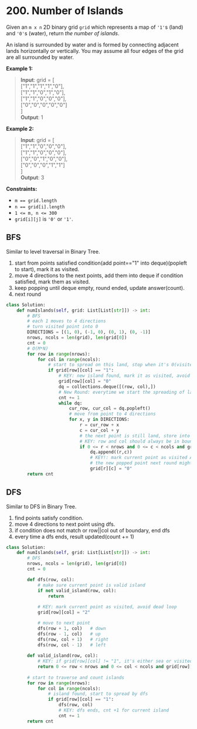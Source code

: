 # 200. Number of Islands

Given an `m x n` 2D binary grid `grid` which represents a map of `'1'`s (land) and `'0'`s (water), return *the number of islands*.

An island is surrounded by water and is formed by connecting adjacent lands horizontally or vertically. You may assume all four edges of the grid are all surrounded by water.

**Example 1:**

>**Input**: grid = [  
  ["1","1","1","1","0"],  
  ["1","1","0","1","0"],  
  ["1","1","0","0","0"],  
  ["0","0","0","0","0"]  
]  
**Output**: 1  


**Example 2:**

>**Input**: grid = [  
  ["1","1","0","0","0"],  
  ["1","1","0","0","0"],  
  ["0","0","1","0","0"],  
  ["0","0","0","1","1"]  
]  
**Output**: 3  
 

**Constraints:**

* `m == grid.length`
* `n == grid[i].length`
* `1 <= m, n <= 300`
* `grid[i][j]` is `'0'` or `'1'`.

## BFS

Similar to level traversal in Binary Tree.

1. start from points satisfied condition(add point=="1" into deque)(popleft to start), mark it as visited.
2. move 4 directions to the next points, add them into deque if condition satisfied, mark them as visited.
3. keep popping until deque empty, round ended, update answer(count).
4. next round

```python
class Solution:
    def numIslands(self, grid: List[List[str]]) -> int:
        # BFS
        # each 1 moves to 4 directions
        # turn visited point into 0
        DIRECTIONS = [(1, 0), (-1, 0), (0, 1), (0, -1)]
        nrows, ncols = len(grid), len(grid[0])
        cnt = 0
        # O(M*N)
        for row in range(nrows):
            for col in range(ncols):
                # start to spread on this land, stop when it's 0(visited or sea)
                if grid[row][col] == "1":
                    # KEY: new island found, mark it as visited, avoid dead loop
                    grid[row][col] = "0"
                    dq = collections.deque([(row, col),])
                    # New Round: everytime we start the spreading of land, one island counted
                    cnt += 1
                    while dq:
                        cur_row, cur_col = dq.popleft()
                        # move from point to 4 directions
                        for x, y in DIRECTIONS:
                            r = cur_row + x
                            c = cur_col + y
                            # the next point is still land, store into queue for next round
                            # KEY: row and col should always be in boundary
                            if 0 <= r < nrows and 0 <= c < ncols and grid[r][c] == "1":
                                dq.append((r,c))
                                # KEY!: mark current point as visited ASAP
                                # the new popped point next round might revisited same point
                                grid[r][c] = "0"
        return cnt
```


## DFS

Similar to DFS in Binary Tree.
1. find points satisfy condition.
2. move 4 directions to next point using dfs.
3. if condition does not match or row||col out of boundary, end dfs
4. every time a dfs ends, result updated(count += 1)

```python
class Solution:
    def numIslands(self, grid: List[List[str]]) -> int:
        # DFS
        nrows, ncols = len(grid), len(grid[0])
        cnt = 0

        def dfs(row, col):
            # make sure current point is valid island
            if not valid_island(row, col):
                return
            
            # KEY: mark current point as visited, avoid dead loop
            grid[row][col] = "2"

            # move to next point
            dfs(row + 1, col)   # down
            dfs(row - 1, col)   # up
            dfs(row, col + 1)   # right
            dfs(row, col - 1)   # left
            
        def valid_island(row, col):
            # KEY: if grid[row][col] != "1", it's either sea or visited land
            return 0 <= row < nrows and 0 <= col < ncols and grid[row][col] == "1"
        
        # start to traverse and count islands
        for row in range(nrows):
            for col in range(ncols):
                # island found, start to spread by dfs
                if grid[row][col] == "1":
                    dfs(row, col)
                    # KEY: dfs ends, cnt +1 for current island
                    cnt += 1
        return cnt
```
